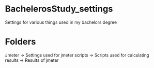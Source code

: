 # BachelerosStudy_settings
Settings for various things used in my bachelors degree


# Folders
Jmeter -> Settings used for jmeter
scripts -> Scripts used for calculating
results -> Results of jmeter
